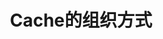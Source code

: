 ---
title: Cache的组织方式
top_img: '121764304_p0.jpg'
cover: '118728153_p0.jpg'
categories: 
    - 八股文
      - 计算机组成原理
tags: 
    - Cache
    - 计算机组成原理
---